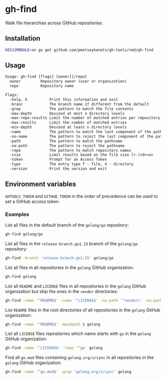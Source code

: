 # gh-find

Walk file hierarchies across GitHub repositories.

## Installation

```sh
GO111MODULE=on go get github.com/pmatseykanets/gh-tools/cmd/gh-find
```

## Usage

```txt
Usage: gh-find [flags] [owner][/repo]
  owner         Repository owner (user or organization)
  repo          Repository name

Flags:
  -help, h          Print this information and exit
  -branc            The branch name if different from the default
  -grep             The pattern to match the file contents
  -max-depth        Descend at most n directory levels
  -max-repo-results Limit the number of matched entries per repository
  -max-results      Limit the number of matched entries
  -min-depth        Descend at least n directory levels
  -name             The pattern to match the last component of the pathname
  -no-name          The pattern to reject the last component of the pathname
  -path             The pattern to match the pathname
  -no-path          The pattern to reject the pathname
  -repo             The pattern to match repository names
  -size             Limit results based on the file size [+-]<d><u>
  -token            Prompt for an Access Token
  -type             The entry type f - file, d - directory
  -version          Print the version and exit
```

## Environment variables

`GHTOOLS_TOKEN` and `GITHUB_TOKEN` in the order of precedence can be used to set a GitHub access token.

### Examples

List all files in the default branch of the `golang/go` repository:

```sh
gh-find golang/go
```

List all files in the `release-branch.go1.15` branch of the `golang/go` repository:

```sh
gh-find -branch 'release-branch.go1.15' golang/go
```

List all files in all repositories in the `golang` GitHub organization:

```sh
gh-find golang
```

List all `README` and `LICENSE` files in all repositories in the `golang` GitHub organization but skip the ones in the `vendor` directories:

```sh
gh-find -name '^README$' -name '^LICENSE$' -no-path '^vendor/' -no-path '^src/vendor/' golang
```

List `README` files in the root directories of all repositories in the `golang` GitHub organization:

```sh
gh-find -name '^README$' -maxdepth 1 golang
```

List all `LICENSE` files repositories which name starts with `go` in the `golang` GitHub organization:

```sh
gh-find -name '^LICENSE$' -repo '^go' golang
```

Find all `go.mod` files containing `golang.org/x/sync` in all repositories in the `golang` GitHub organization:

```sh
gh-find -name '^go.mod$' -grep 'golang.org/x/sync' golang
```
